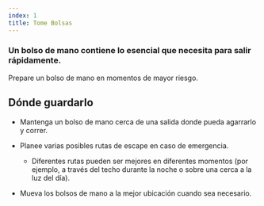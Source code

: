 ```yaml
---
index: 1
title: Tome Bolsas
---
```

### Un bolso de mano contiene lo esencial que necesita para salir rápidamente.

Prepare un bolso de mano en momentos de mayor riesgo.

## Dónde guardarlo

*   Mantenga un bolso de mano cerca de una salida donde pueda agarrarlo y correr.

*   Planee varias posibles rutas de escape en caso de emergencia.
    *   Diferentes rutas pueden ser mejores en diferentes momentos (por ejemplo, a través del techo durante la noche o sobre una cerca a la luz del día).
  * Mueva los bolsos de mano a la mejor ubicación cuando sea necesario.